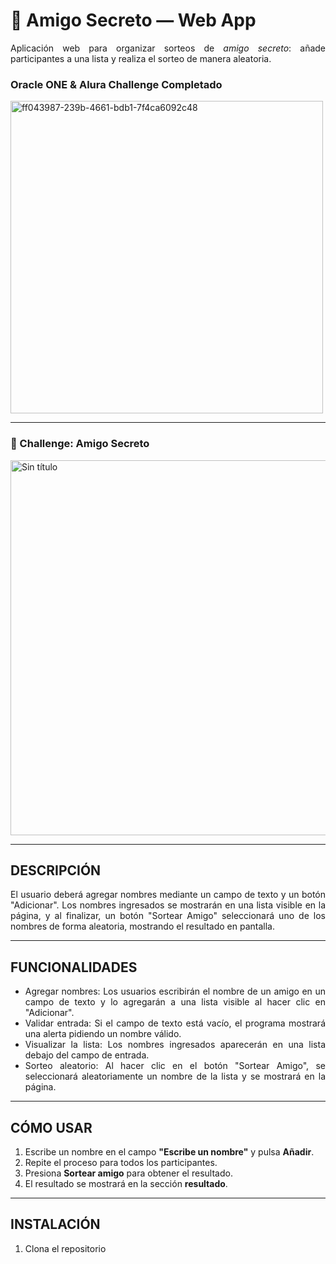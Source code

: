 <div align="justify">

# 🎁 Amigo Secreto — Web App

Aplicación web para organizar sorteos de _amigo secreto_: añade participantes a una lista y realiza el sorteo de manera aleatoria.

### Oracle ONE & Alura Challenge Completado
<img width="500" height="500" alt="ff043987-239b-4661-bdb1-7f4ca6092c48" src="https://trello.com/1/cards/6708139e4852a859f35dcc2c/attachments/6708139f4852a859f35dcf3c/download/concluido-es.png" />

---

### 🎯 Challenge: Amigo Secreto

<img width="1078" height="600" alt="Sin título" src="https://github.com/user-attachments/assets/0338d856-d806-4e62-8fc8-74897b06d8b9" />

---

## DESCRIPCIÓN
El usuario deberá agregar nombres mediante un campo de texto y un botón "Adicionar". Los nombres ingresados se mostrarán en una lista visible en la página, y al finalizar, un botón "Sortear Amigo" seleccionará uno de los nombres de forma aleatoria, mostrando el resultado en pantalla.

---

## FUNCIONALIDADES
- Agregar nombres: Los usuarios escribirán el nombre de un amigo en un campo de texto y lo agregarán a una lista visible al hacer clic en "Adicionar".
- Validar entrada: Si el campo de texto está vacío, el programa mostrará una alerta pidiendo un nombre válido.
- Visualizar la lista: Los nombres ingresados aparecerán en una lista debajo del campo de entrada.
- Sorteo aleatorio: Al hacer clic en el botón "Sortear Amigo", se seleccionará aleatoriamente un nombre de la lista y se mostrará en la página.

---

## CÓMO USAR

1. Escribe un nombre en el campo **"Escribe un nombre"** y pulsa **Añadir**.
2. Repite el proceso para todos los participantes.
3. Presiona **Sortear amigo** para obtener el resultado.
4. El resultado se mostrará en la sección **resultado**.

---

## INSTALACIÓN

1. Clona el repositorio 
